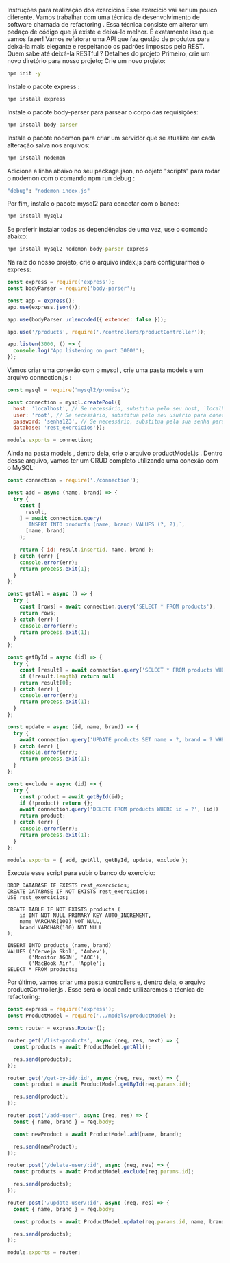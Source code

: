 Instruções para realização dos exercícios
Esse exercício vai ser um pouco diferente. Vamos trabalhar com uma técnica de desenvolvimento de software chamada de refactoring .
Essa técnica consiste em alterar um pedaço de código que já existe e deixá-lo melhor. É exatamente isso que vamos fazer!
Vamos refatorar uma API que faz gestão de produtos para deixá-la mais elegante e respeitando os padrões impostos pelo REST. Quem sabe até deixá-la RESTful ?
Detalhes do projeto
Primeiro, crie um novo diretório para nosso projeto;
Crie um novo projeto:
```cmd
npm init -y
```
Instale o pacote express :
```cmd
npm install express
```
Instale o pacote body-parser para parsear o corpo das requisições:
```cmd
npm install body-parser
```
Instale o pacote nodemon para criar um servidor que se atualize em cada alteração salva nos arquivos:
```cmd
npm install nodemon
```
Adicione a linha abaixo no seu package.json, no objeto "scripts" para rodar o nodemon com o comando npm run debug :
```cmd
"debug": "nodemon index.js"
```
Por fim, instale o pacote mysql2 para conectar com o banco:
```cmd
npm install mysql2
```
Se preferir instalar todas as dependências de uma vez, use o comando abaixo:
```cmd
npm install mysql2 nodemon body-parser express
```
Na raiz do nosso projeto, crie o arquivo index.js para configurarmos o express:
```javascript
const express = require('express');
const bodyParser = require('body-parser');

const app = express();
app.use(express.json());

app.use(bodyParser.urlencoded({ extended: false }));

app.use('/products', require('./controllers/productController'));

app.listen(3000, () => {
  console.log("App listening on port 3000!");
});
```
Vamos criar uma conexão com o mysql , crie uma pasta models e um arquivo connection.js :
```javascript
const mysql = require('mysql2/promise');

const connection = mysql.createPool({
  host: 'localhost', // Se necessário, substitua pelo seu host, `localhost` é o comum
  user: 'root', // Se necessário, substitua pelo seu usuário para conectar ao banco na sua máquina
  password: 'senha123', // Se necessário, substitua pela sua senha para conectar ao banco na sua máquina
  database: 'rest_exercicios'});

module.exports = connection;
```
Ainda na pasta models , dentro dela, crie o arquivo productModel.js . Dentro desse arquivo, vamos ter um CRUD completo utilizando uma conexão com o MySQL:
```javascript
const connection = require('./connection');

const add = async (name, brand) => {
  try {
    const [
      result,
    ] = await connection.query(
      `INSERT INTO products (name, brand) VALUES (?, ?);`,
      [name, brand]
    );

    return { id: result.insertId, name, brand };
  } catch (err) {
    console.error(err);
    return process.exit(1);
  }
};

const getAll = async () => {
  try {
    const [rows] = await connection.query('SELECT * FROM products');
    return rows;
  } catch (err) {
    console.error(err);
    return process.exit(1);
  }
};

const getById = async (id) => {
  try {
    const [result] = await connection.query('SELECT * FROM products WHERE id = ?', [id]);
    if (!result.length) return null
    return result[0];
  } catch (err) {
    console.error(err);
    return process.exit(1);
  }
};

const update = async (id, name, brand) => {
  try {
    await connection.query('UPDATE products SET name = ?, brand = ? WHERE id = ?', [name, brand, id])
  } catch (err) {
    console.error(err);
    return process.exit(1);
  }
};

const exclude = async (id) => {
  try {
    const product = await getById(id);
    if (!product) return {};
    await connection.query('DELETE FROM products WHERE id = ?', [id])
    return product;
  } catch (err) {
    console.error(err);
    return process.exit(1);
  }
};

module.exports = { add, getAll, getById, update, exclude };
```

Execute esse script para subir o banco do exercício:
```mysql
DROP DATABASE IF EXISTS rest_exercicios;
CREATE DATABASE IF NOT EXISTS rest_exercicios;
USE rest_exercicios;

CREATE TABLE IF NOT EXISTS products (
    id INT NOT NULL PRIMARY KEY AUTO_INCREMENT,
    name VARCHAR(100) NOT NULL,
    brand VARCHAR(100) NOT NULL
);

INSERT INTO products (name, brand)
VALUES ('Cerveja Skol', 'Ambev'),
       ('Monitor AGON', 'AOC'),
       ('MacBook Air', 'Apple');
SELECT * FROM products;
```

Por último, vamos criar uma pasta controllers e, dentro dela, o arquivo productController.js . Esse será o local onde utilizaremos a técnica de refactoring:

```javascript
const express = require('express');
const ProductModel = require('../models/productModel');

const router = express.Router();

router.get('/list-products', async (req, res, next) => {
  const products = await ProductModel.getAll();

  res.send(products);
});

router.get('/get-by-id/:id', async (req, res, next) => {
  const product = await ProductModel.getById(req.params.id);

  res.send(product);
});

router.post('/add-user', async (req, res) => {
  const { name, brand } = req.body;

  const newProduct = await ProductModel.add(name, brand);

  res.send(newProduct);
});

router.post('/delete-user/:id', async (req, res) => {
  const products = await ProductModel.exclude(req.params.id);

  res.send(products);
});

router.post('/update-user/:id', async (req, res) => {
  const { name, brand } = req.body;

  const products = await ProductModel.update(req.params.id, name, brand);

  res.send(products);
});

module.exports = router;
```